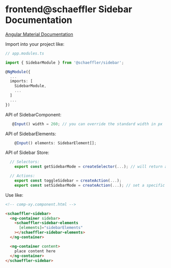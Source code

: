 # frontend@schaeffler Sidebar Documentation

[Angular Material Documentation](https://material.angular.io/components/sidenav/overview)

Import into your project like:

```typescript
// app.modules.ts

import { SidebarModule } from '@schaeffler/sidebar';

@NgModule({
  ...
  imports: [
    SidebarModule,
    ...
  ]
  ...
})
```

API of SidebarComponent:

```typescript
   @Input() width = 260; // you can override the standard width in px
```

API of SidebarElements: 

```typescript
    @Input() elements: SidebarElement[]; 
```

API of Sidebar Store:

```typescript
  // Selectors:
    export const getSidebarMode = createSelector(...); // will return a value of enum SidebarMode (open, minified, closed) 

  // Actions:
    export const toggleSidebar = createAction(...); 
    export const setSidebarMode = createAction(...); // set a specific mode manually 

```

Use like:

```html
<!-- comp-xy.component.html -->

<schaeffler-sidebar>
  <ng-container sidebar>
    <schaeffler-sidebar-elements
      [elements]="sidebarElements"
    ></schaeffler-sidebar-elements>
  </ng-container>

  <ng-container content>
    place content here
  </ng-container>
</schaeffler-sidebar>
```
